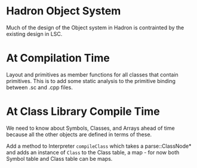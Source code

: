 # Hadron Object System

Much of the design of the Object system in Hadron is contrainted by the existing design in LSC.

# At Compilation Time

Layout and primitives as member functions for all classes that contain primitives. This is to add some static analysis
to the primitive binding between .sc and .cpp files.

# At Class Library Compile Time

We need to know about Symbols, Classes, and Arrays ahead of time because all the other objects are defined in terms
of these.

Add a method to Interpreter `compileClass` which takes a parse::ClassNode* and adds an instance of `Class` to the
Class table, a map - for now both Symbol table and Class table can be maps.